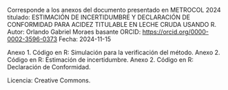 Corresponde a los anexos del documento presentado en METROCOL 2024 titulado: ESTIMACIÓN DE INCERTIDUMBRE Y DECLARACIÓN DE CONFORMIDAD PARA ACIDEZ TITULABLE EN LECHE CRUDA USANDO R.
Autor: Orlando Gabriel Moraes basante
ORCID: https://orcid.org/0000-0002-3596-0373
Fecha: 2024-11-15

  Anexo 1. Código en R: Simulación para la verificación del método.
  Anexo 2. Código en R: Estimación de incertidumbre.
  Anexo 2. Código en R: Declaración de Conformidad.

Licencia: Creative Commons.
